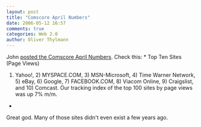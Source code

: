 ```yaml
---
layout: post
title: "Comscore April Numbers"
date: 2006-05-12 16:57
comments: true
categories: Web 2.0
author: Oliver Thylmann
---
```





John [posted the Comscore April Numbers](http://battellemedia.com/archives/002555.php). Check this:
*
Top Ten Sites (Page Views)
1) Yahoo!, 2) MYSPACE.COM, 3) MSN-Microsoft, 4) Time Warner Network, 5)
eBay, 6) Google, 7) FACEBOOK.COM, 8) Viacom Online, 9) Craigslist, and 10)
Comcast. Our tracking index of the top 100 sites by page views was up 7% m/m.
*

Great god. Many of those sites didn't even exist a few years ago.







